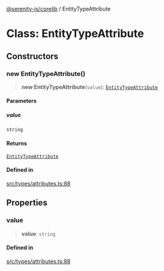 [@serenity-is/corelib](../README.md) / EntityTypeAttribute

# Class: EntityTypeAttribute

## Constructors

### new EntityTypeAttribute()

> **new EntityTypeAttribute**(`value`): [`EntityTypeAttribute`](EntityTypeAttribute.md)

#### Parameters

##### value

`string`

#### Returns

[`EntityTypeAttribute`](EntityTypeAttribute.md)

#### Defined in

[src/types/attributes.ts:88](https://github.com/serenity-is/serenity/blob/master/packages/corelib/src/types/attributes.ts#L88)

## Properties

### value

> **value**: `string`

#### Defined in

[src/types/attributes.ts:88](https://github.com/serenity-is/serenity/blob/master/packages/corelib/src/types/attributes.ts#L88)
